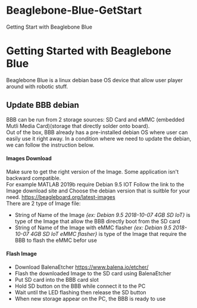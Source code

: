 # Beaglebone-Blue-GetStart
Getting Start with Beaglebone Blue
# Getting Started with Beaglebone Blue
Beaglebone Blue is a linux debian base OS device that allow user player around with robotic stuff.
## Update BBB debian
BBB can be run from 2 storage sources: SD Card and eMMC (embedded Mutli Media Card)(storage that directly solder onto board).\
Out of the box, BBB already has a pre-installed debian OS where user can easily use it right away. In a condition where we need to update the debian, we can follow the instruction below.
#### Images Download
Make sure to get the right version of the Image. Some application isn't backward compatible.\
For example MATLAB 2019b require Debian 9.5 IOT
Follow the link to the Image download site and Choose the debian version that is suitble for your need. https://beagleboard.org/latest-images \
There are 2 type of Image file:
- String of Name of the Image _{ex: Debian 9.5 2018-10-07 4GB SD IoT}_ is type of the Image that allow the BBB directly boot from the SD card
- String of Name of the Image with eMMC flasher _{ex: Debian 9.5 2018-10-07 4GB SD IoT eMMC flasher}_ is type of the Image that require the BBB to flash the eMMC befor use
#### Flash Image
- Download BalenaEtcher https://www.balena.io/etcher/
- Flash the downloaded Image to the SD card using BalenaEtcher
- Put SD card into the BBB card slot
- Hold SD button on the BBB while connect it to the PC
- Wait until the LED flashing then release the SD button
- When new storage appear on the PC, the BBB is ready to use
